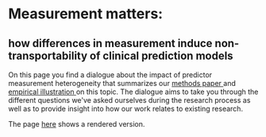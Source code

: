# Measurement matters: 
## how differences in measurement induce non-transportability of clinical prediction models
On this page you find a dialogue about the impact of predictor measurement heterogeneity that summarizes our <a href = "https://onlinelibrary.wiley.com/doi/10.1002/sim.8183"> methods paper </a> and <a href = "https://doi.org/10.1016/j.jclinepi.2019.11.001"> empirical illustration </a> on this topic. The dialogue aims to take you through the different questions we've asked ourselves during the research process as well as to provide insight into how our work relates to existing research.

The page <a href="https://kluijken.github.io/MHPredict_Dialogue/">here</a> shows a rendered version.

